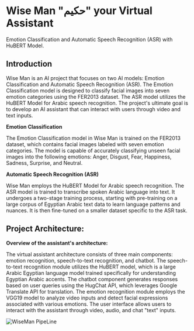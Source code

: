 # **Wise Man "حكيم" your Virtual Assistant**
Emotion Classification and Automatic Speech Recognition (ASR) with HuBERT Model.

## **Introduction**

Wise Man is an AI project that focuses on two AI models: Emotion Classification and Automatic Speech Recognition (ASR). The Emotion Classification model is designed to classify facial images into seven emotion categories using the FER2013 dataset. The ASR model utilizes the HuBERT Model for Arabic speech recognition. The project's ultimate goal is to develop an AI assistant that can interact with users through video and text inputs.

**Emotion Classification**

The Emotion Classification model in Wise Man is trained on the FER2013 dataset, which contains facial images labeled with seven emotion categories. The model is capable of accurately classifying unseen facial images into the following emotions: Anger, Disgust, Fear, Happiness, Sadness, Surprise, and Neutral.

**Automatic Speech Recognition (ASR)**

Wise Man employs the HuBERT Model for Arabic speech recognition. The ASR model is trained to transcribe spoken Arabic language into text. It undergoes a two-stage training process, starting with pre-training on a large corpus of Egyptian Arabic text data to learn language patterns and nuances. It is then fine-tuned on a smaller dataset specific to the ASR task.

## **Project Architecture:**

**Overview of the assistant's architecture:**

The virtual assistant architecture consists of three main components: emotion recognition, speech-to-text recognition, and chatbot. The speech-to-text recognition module utilizes the HuBERT model, which is a large Arabic Egyptian language model trained specifically for understanding Egyptian Arabic accents. The chatbot component generates responses based on user queries using the HugChat API, which leverages Google Translate API for translation. The emotion recognition module employs the VGG19 model to analyze video inputs and detect facial expressions associated with various emotions. The user interface allows users to interact with the assistant through video, audio, and chat "text" inputs.

![WiseMan PipeLine](https://github.com/theonlyshafiq/NTI-FinalProject/assets/91796651/9b90ddee-85d2-4601-9f55-10ab02963731)












